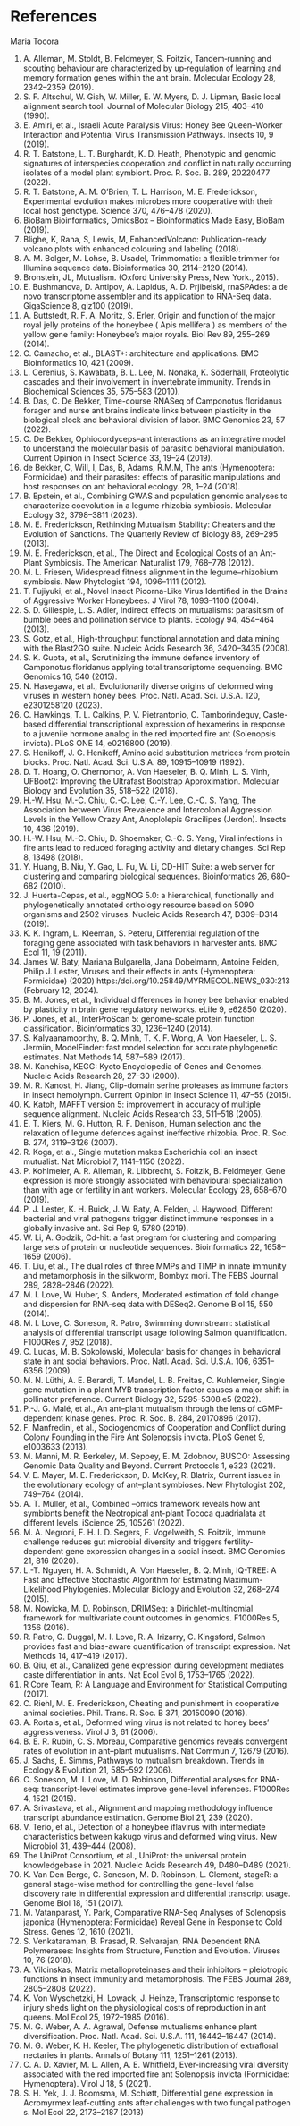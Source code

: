 References
===================
Maria Tocora 

1.	A. Alleman, M. Stoldt, B. Feldmeyer, S. Foitzik, Tandem‐running and scouting behaviour are characterized by up‐regulation of learning and memory formation genes within the ant brain. Molecular Ecology 28, 2342–2359 (2019).
2.	S. F. Altschul, W. Gish, W. Miller, E. W. Myers, D. J. Lipman, Basic local alignment search tool. Journal of Molecular Biology 215, 403–410 (1990).
3.	E. Amiri, et al., Israeli Acute Paralysis Virus: Honey Bee Queen–Worker Interaction and Potential Virus Transmission Pathways. Insects 10, 9 (2019).
4.	R. T. Batstone, L. T. Burghardt, K. D. Heath, Phenotypic and genomic signatures of interspecies cooperation and conflict in naturally occurring isolates of a model plant symbiont. Proc. R. Soc. B. 289, 20220477 (2022).
5.	R. T. Batstone, A. M. O’Brien, T. L. Harrison, M. E. Frederickson, Experimental evolution makes microbes more cooperative with their local host genotype. Science 370, 476–478 (2020).
6.	BioBam Bioinformatics, OmicsBox – Bioinformatics Made Easy, BioBam (2019).
7.	Blighe, K, Rana, S, Lewis, M, EnhancedVolcano: Publication-ready volcano plots with enhanced colouring and labeling (2018).
8.	A. M. Bolger, M. Lohse, B. Usadel, Trimmomatic: a flexible trimmer for Illumina sequence data. Bioinformatics 30, 2114–2120 (2014).
9.	Bronstein, JL, Mutualism. (Oxford University Press, New York., 2015).
10.	E. Bushmanova, D. Antipov, A. Lapidus, A. D. Prjibelski, rnaSPAdes: a de novo transcriptome assembler and its application to RNA-Seq data. GigaScience 8, giz100 (2019).
11.	A. Buttstedt, R. F. A. Moritz, S. Erler, Origin and function of the major royal jelly proteins of the honeybee ( Apis mellifera ) as members of the yellow gene family: Honeybee’s major royals. Biol Rev 89, 255–269 (2014).
12.	C. Camacho, et al., BLAST+: architecture and applications. BMC Bioinformatics 10, 421 (2009).
13.	L. Cerenius, S. Kawabata, B. L. Lee, M. Nonaka, K. Söderhäll, Proteolytic cascades and their involvement in invertebrate immunity. Trends in Biochemical Sciences 35, 575–583 (2010).
14.	B. Das, C. De Bekker, Time-course RNASeq of Camponotus floridanus forager and nurse ant brains indicate links between plasticity in the biological clock and behavioral division of labor. BMC Genomics 23, 57 (2022).
15.	C. De Bekker, Ophiocordyceps–ant interactions as an integrative model to understand the molecular basis of parasitic behavioral manipulation. Current Opinion in Insect Science 33, 19–24 (2019).
16.	de Bekker, C, Will, I, Das, B, Adams, R.M.M, The ants (Hymenoptera: Formicidae) and their parasites: effects of parasitic manipulations and host responses on ant behavioral ecology. 28, 1–24 (2018).
17.	B. Epstein, et al., Combining GWAS and population genomic analyses to characterize coevolution in a legume‐rhizobia symbiosis. Molecular Ecology 32, 3798–3811 (2023).
18.	M. E. Frederickson, Rethinking Mutualism Stability: Cheaters and the Evolution of Sanctions. The Quarterly Review of Biology 88, 269–295 (2013).
19.	M. E. Frederickson, et al., The Direct and Ecological Costs of an Ant-Plant Symbiosis. The American Naturalist 179, 768–778 (2012).
20.	M. L. Friesen, Widespread fitness alignment in the legume–rhizobium symbiosis. New Phytologist 194, 1096–1111 (2012).
21.	T. Fujiyuki, et al., Novel Insect Picorna-Like Virus Identified in the Brains of Aggressive Worker Honeybees. J Virol 78, 1093–1100 (2004).
22.	S. D. Gillespie, L. S. Adler, Indirect effects on mutualisms: parasitism of bumble bees and pollination service to plants. Ecology 94, 454–464 (2013).
23.	S. Gotz, et al., High-throughput functional annotation and data mining with the Blast2GO suite. Nucleic Acids Research 36, 3420–3435 (2008).
24.	S. K. Gupta, et al., Scrutinizing the immune defence inventory of Camponotus floridanus applying total transcriptome sequencing. BMC Genomics 16, 540 (2015).
25.	N. Hasegawa, et al., Evolutionarily diverse origins of deformed wing viruses in western honey bees. Proc. Natl. Acad. Sci. U.S.A. 120, e2301258120 (2023).
26.	C. Hawkings, T. L. Calkins, P. V. Pietrantonio, C. Tamborindeguy, Caste-based differential transcriptional expression of hexamerins in response to a juvenile hormone analog in the red imported fire ant (Solenopsis invicta). PLoS ONE 14, e0216800 (2019).
27.	S. Henikoff, J. G. Henikoff, Amino acid substitution matrices from protein blocks. Proc. Natl. Acad. Sci. U.S.A. 89, 10915–10919 (1992).
28.	D. T. Hoang, O. Chernomor, A. Von Haeseler, B. Q. Minh, L. S. Vinh, UFBoot2: Improving the Ultrafast Bootstrap Approximation. Molecular Biology and Evolution 35, 518–522 (2018).
29.	H.-W. Hsu, M.-C. Chiu, C.-C. Lee, C.-Y. Lee, C.-C. S. Yang, The Association between Virus Prevalence and Intercolonial Aggression Levels in the Yellow Crazy Ant, Anoplolepis Gracilipes (Jerdon). Insects 10, 436 (2019).
30.	H.-W. Hsu, M.-C. Chiu, D. Shoemaker, C.-C. S. Yang, Viral infections in fire ants lead to reduced foraging activity and dietary changes. Sci Rep 8, 13498 (2018).
31.	Y. Huang, B. Niu, Y. Gao, L. Fu, W. Li, CD-HIT Suite: a web server for clustering and comparing biological sequences. Bioinformatics 26, 680–682 (2010).
32.	J. Huerta-Cepas, et al., eggNOG 5.0: a hierarchical, functionally and phylogenetically annotated orthology resource based on 5090 organisms and 2502 viruses. Nucleic Acids Research 47, D309–D314 (2019).
33.	K. K. Ingram, L. Kleeman, S. Peteru, Differential regulation of the foraging gene associated with task behaviors in harvester ants. BMC Ecol 11, 19 (2011).
34.	James W. Baty, Mariana Bulgarella, Jana Dobelmann, Antoine Felden, Philip J. Lester, Viruses and their effects in ants (Hymenoptera: Formicidae) (2020) https:/doi.org/10.25849/MYRMECOL.NEWS_030:213 (February 12, 2024).
35.	B. M. Jones, et al., Individual differences in honey bee behavior enabled by plasticity in brain gene regulatory networks. eLife 9, e62850 (2020).
36.	P. Jones, et al., InterProScan 5: genome-scale protein function classification. Bioinformatics 30, 1236–1240 (2014).
37.	S. Kalyaanamoorthy, B. Q. Minh, T. K. F. Wong, A. Von Haeseler, L. S. Jermiin, ModelFinder: fast model selection for accurate phylogenetic estimates. Nat Methods 14, 587–589 (2017).
38.	M. Kanehisa, KEGG: Kyoto Encyclopedia of Genes and Genomes. Nucleic Acids Research 28, 27–30 (2000).
39.	M. R. Kanost, H. Jiang, Clip-domain serine proteases as immune factors in insect hemolymph. Current Opinion in Insect Science 11, 47–55 (2015).
40.	K. Katoh, MAFFT version 5: improvement in accuracy of multiple sequence alignment. Nucleic Acids Research 33, 511–518 (2005).
41.	E. T. Kiers, M. G. Hutton, R. F. Denison, Human selection and the relaxation of legume defences against ineffective rhizobia. Proc. R. Soc. B. 274, 3119–3126 (2007).
42.	R. Koga, et al., Single mutation makes Escherichia coli an insect mutualist. Nat Microbiol 7, 1141–1150 (2022).
43.	P. Kohlmeier, A. R. Alleman, R. Libbrecht, S. Foitzik, B. Feldmeyer, Gene expression is more strongly associated with behavioural specialization than with age or fertility in ant workers. Molecular Ecology 28, 658–670 (2019).
44.	P. J. Lester, K. H. Buick, J. W. Baty, A. Felden, J. Haywood, Different bacterial and viral pathogens trigger distinct immune responses in a globally invasive ant. Sci Rep 9, 5780 (2019).
45.	W. Li, A. Godzik, Cd-hit: a fast program for clustering and comparing large sets of protein or nucleotide sequences. Bioinformatics 22, 1658–1659 (2006).
46.	T. Liu, et al., The dual roles of three MMPs and TIMP in innate immunity and metamorphosis in the silkworm, Bombyx mori. The FEBS Journal 289, 2828–2846 (2022).
47.	M. I. Love, W. Huber, S. Anders, Moderated estimation of fold change and dispersion for RNA-seq data with DESeq2. Genome Biol 15, 550 (2014).
48.	M. I. Love, C. Soneson, R. Patro, Swimming downstream: statistical analysis of differential transcript usage following Salmon quantification. F1000Res 7, 952 (2018).
49.	C. Lucas, M. B. Sokolowski, Molecular basis for changes in behavioral state in ant social behaviors. Proc. Natl. Acad. Sci. U.S.A. 106, 6351–6356 (2009).
50.	M. N. Lüthi, A. E. Berardi, T. Mandel, L. B. Freitas, C. Kuhlemeier, Single gene mutation in a plant MYB transcription factor causes a major shift in pollinator preference. Current Biology 32, 5295-5308.e5 (2022).
51.	P.-J. G. Malé, et al., An ant–plant mutualism through the lens of cGMP-dependent kinase genes. Proc. R. Soc. B. 284, 20170896 (2017).
52.	F. Manfredini, et al., Sociogenomics of Cooperation and Conflict during Colony Founding in the Fire Ant Solenopsis invicta. PLoS Genet 9, e1003633 (2013).
53.	M. Manni, M. R. Berkeley, M. Seppey, E. M. Zdobnov, BUSCO: Assessing Genomic Data Quality and Beyond. Current Protocols 1, e323 (2021).
54.	V. E. Mayer, M. E. Frederickson, D. McKey, R. Blatrix, Current issues in the evolutionary ecology of ant–plant symbioses. New Phytologist 202, 749–764 (2014).
55.	A. T. Müller, et al., Combined –omics framework reveals how ant symbionts benefit the Neotropical ant-plant Tococa quadrialata at different levels. iScience 25, 105261 (2022).
56.	M. A. Negroni, F. H. I. D. Segers, F. Vogelweith, S. Foitzik, Immune challenge reduces gut microbial diversity and triggers fertility-dependent gene expression changes in a social insect. BMC Genomics 21, 816 (2020).
57.	L.-T. Nguyen, H. A. Schmidt, A. Von Haeseler, B. Q. Minh, IQ-TREE: A Fast and Effective Stochastic Algorithm for Estimating Maximum-Likelihood Phylogenies. Molecular Biology and Evolution 32, 268–274 (2015).
58.	M. Nowicka, M. D. Robinson, DRIMSeq: a Dirichlet-multinomial framework for multivariate count outcomes in genomics. F1000Res 5, 1356 (2016).
59.	R. Patro, G. Duggal, M. I. Love, R. A. Irizarry, C. Kingsford, Salmon provides fast and bias-aware quantification of transcript expression. Nat Methods 14, 417–419 (2017).
60.	B. Qiu, et al., Canalized gene expression during development mediates caste differentiation in ants. Nat Ecol Evol 6, 1753–1765 (2022).
61.	R Core Team, R: A Language and Environment for Statistical Computing (2017).
62.	C. Riehl, M. E. Frederickson, Cheating and punishment in cooperative animal societies. Phil. Trans. R. Soc. B 371, 20150090 (2016).
63.	A. Rortais, et al., Deformed wing virus is not related to honey bees’ aggressiveness. Virol J 3, 61 (2006).
64.	B. E. R. Rubin, C. S. Moreau, Comparative genomics reveals convergent rates of evolution in ant–plant mutualisms. Nat Commun 7, 12679 (2016).
65.	J. Sachs, E. Simms, Pathways to mutualism breakdown. Trends in Ecology & Evolution 21, 585–592 (2006).
66.	C. Soneson, M. I. Love, M. D. Robinson, Differential analyses for RNA-seq: transcript-level estimates improve gene-level inferences. F1000Res 4, 1521 (2015).
67.	A. Srivastava, et al., Alignment and mapping methodology influence transcript abundance estimation. Genome Biol 21, 239 (2020).
68.	V. Terio, et al., Detection of a honeybee iflavirus with intermediate characteristics between kakugo virus and deformed wing virus. New Microbiol 31, 439–444 (2008).
69.	The UniProt Consortium, et al., UniProt: the universal protein knowledgebase in 2021. Nucleic Acids Research 49, D480–D489 (2021).
70.	K. Van Den Berge, C. Soneson, M. D. Robinson, L. Clement, stageR: a general stage-wise method for controlling the gene-level false discovery rate in differential expression and differential transcript usage. Genome Biol 18, 151 (2017).
71.	M. Vatanparast, Y. Park, Comparative RNA-Seq Analyses of Solenopsis japonica (Hymenoptera: Formicidae) Reveal Gene in Response to Cold Stress. Genes 12, 1610 (2021).
72.	S. Venkataraman, B. Prasad, R. Selvarajan, RNA Dependent RNA Polymerases: Insights from Structure, Function and Evolution. Viruses 10, 76 (2018).
73.	A. Vilcinskas, Matrix metalloproteinases and their inhibitors – pleiotropic functions in insect immunity and metamorphosis. The FEBS Journal 289, 2805–2808 (2022).
74.	K. Von Wyschetzki, H. Lowack, J. Heinze, Transcriptomic response to injury sheds light on the physiological costs of reproduction in ant queens. Mol Ecol 25, 1972–1985 (2016).
75.	M. G. Weber, A. A. Agrawal, Defense mutualisms enhance plant diversification. Proc. Natl. Acad. Sci. U.S.A. 111, 16442–16447 (2014).
76.	M. G. Weber, K. H. Keeler, The phylogenetic distribution of extrafloral nectaries in plants. Annals of Botany 111, 1251–1261 (2013).
77.	C. A. D. Xavier, M. L. Allen, A. E. Whitfield, Ever-increasing viral diversity associated with the red imported fire ant Solenopsis invicta (Formicidae: Hymenoptera). Virol J 18, 5 (2021).
78.	S. H. Yek, J. J. Boomsma, M. Schiøtt, Differential gene expression in Acromyrmex leaf-cutting ants after challenges with two fungal pathogen s. Mol Ecol 22, 2173–2187 (2013)
